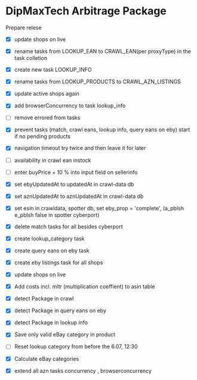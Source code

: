 # DipMaxTech Arbitrage Package

Prepare relese

- [x] update shops on live
- [x] rename tasks from LOOKUP_EAN to CRAWL_EAN(per proxyType) in the task colletion
- [x] create new task LOOKUP_INFO
- [x] rename tasks from LOOKUP_PRODUCTS to CRAWL_AZN_LISTINGS
- [x] update active shops again
- [x] add browserConcurrency to task lookup_info
- [ ] remove errored from tasks
- [x] prevent tasks (match, crawl eans, lookup info, query eans on eby) start if no pending products
- [x] navigation timeout try twice and then leave it for later
- [ ] availability in crawl ean instock

- [ ] enter buyPrice + 10 % into input field on sellerinfo

- [x] set ebyUpdatedAt to updatedAt in crawl-data db
- [x] set aznUpdatedAt to aznUpdatedAt in crawl-data db 
- [x] set esin in crawldata, spotter db, set eby_prop = 'complete', (a_pblsh e_pblsh false in spotter cyberport)
- [x] delete match tasks for all besides cyberport
- [x] create lookup_category task
- [x] create query eans on eby task
- [x] create eby listings task for all shops
- [x] update shops on live

- [x] Add costs incl. mltr (multiplication coeffient) to asin table
- [x] detect Package in crawl
- [x] detect Package in query eans on eby
- [x] detect Package in lookup info
- [x] Save only valid eBay category in product


- [ ] Reset lookup category from before the 6.07, 12:30
- [x] Calculate eBay categories
- [x] extend all azn tasks concurrency , browserconcurrency